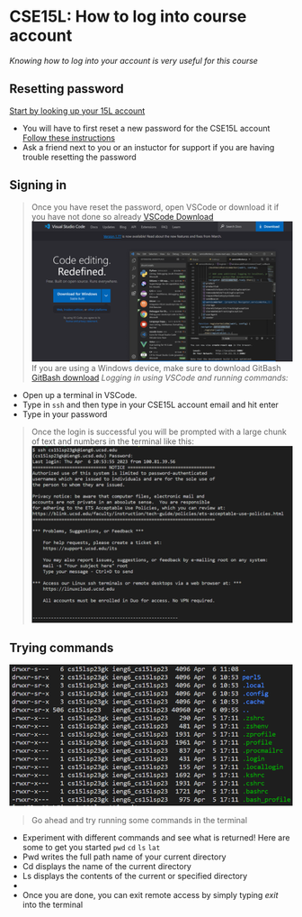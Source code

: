 # CSE15L: How to log into course account
*Knowing how to log into your account is very useful for this course*

## Resetting password
[Start by looking up your 15L account](https://sdacs.ucsd.edu/~icc/index.php)
* You will have to first reset a new password for the CSE15L account
[Follow these instructions](https://drive.google.com/file/d/17IDZn8Qq7Q0RkYMxdiIR0o6HJ3B5YqSW/view)
* Ask a friend next to you or an instuctor for support if you are having trouble resetting the password

## Signing in 
>Once you have reset the password, open VSCode or download it if you have not done so already
[VSCode Download](https://code.visualstudio.com/)
![Image](VSCodeSS.png)
>If you are using a Windows device, make sure to download GitBash
>[GitBash download](https://git-scm.com/download/win)
*Logging in using VSCode and running commands:*
* Open up a terminal in VSCode. 
* Type in `ssh` and then type in your CSE15L account email and hit enter
* Type in your password
>Once the login is successful you will be prompted with a large chunk of text and numbers in the terminal like this: 
![Image](RemoteLoginSS.png)

## Trying commands
![Image](Commands.png)
> Go ahead and try running some commands in the terminal
* Experiment with different commands and see what is returned! Here are some to get you started `pwd`  `cd`  `ls` `lat` 
* Pwd writes the full path name of your current directory
* Cd displays the name of the current directory
* Ls displays the contents of the current or specified directory 
* 
* Once you are done, you can exit remote access by simply typing *exit* into the terminal 
